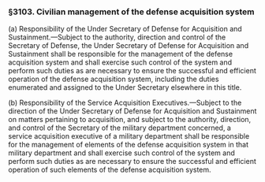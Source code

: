 ### §3103. Civilian management of the defense acquisition system ###

(a) Responsibility of the Under Secretary of Defense for Acquisition and Sustainment.—Subject to the authority, direction and control of the Secretary of Defense, the Under Secretary of Defense for Acquisition and Sustainment shall be responsible for the management of the defense acquisition system and shall exercise such control of the system and perform such duties as are necessary to ensure the successful and efficient operation of the defense acquisition system, including the duties enumerated and assigned to the Under Secretary elsewhere in this title.

(b) Responsibility of the Service Acquisition Executives.—Subject to the direction of the Under Secretary of Defense for Acquisition and Sustainment on matters pertaining to acquisition, and subject to the authority, direction, and control of the Secretary of the military department concerned, a service acquisition executive of a military department shall be responsible for the management of elements of the defense acquisition system in that military department and shall exercise such control of the system and perform such duties as are necessary to ensure the successful and efficient operation of such elements of the defense acquisition system.